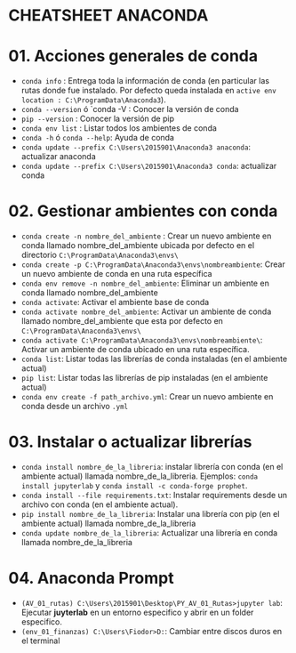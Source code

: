 # CHEATSHEET ANACONDA

# 01. Acciones generales de conda
- `conda info` : Entrega toda la información de conda (en particular las rutas donde fue instalado. Por defecto queda instalada en  `active env location : C:\ProgramData\Anaconda3`).
- `conda --version` ó `conda -V : Conocer la versión de conda
- `pip --version` : Conocer la versión de pip
- `conda env list` : Listar todos los ambientes de conda
- `conda -h` ó `conda --help`: Ayuda de conda
- `conda update --prefix C:\Users\2015901\Anaconda3 anaconda`: actualizar anaconda
- `conda update --prefix C:\Users\2015901\Anaconda3 conda`: actualizar conda

# 02. Gestionar ambientes con conda
- `conda create -n nombre_del_ambiente` : Crear un nuevo ambiente en conda llamado nombre_del_ambiente ubicada por defecto en el directorio `C:\ProgramData\Anaconda3\envs\`
- `conda create -p C:\ProgramData\Anaconda3\envs\nombreambiente`: Crear un nuevo ambiente de conda en una ruta específica
- `conda env remove -n nombre_del_ambiente`: Eliminar un ambiente en conda llamado nombre_del_ambiente
- `conda activate`: Activar el ambiente base de conda
- `conda activate nombre_del_ambiente`: Activar un ambiente de conda llamado nombre_del_ambiente que esta por defecto en  `C:\ProgramData\Anaconda3\envs\`
- `conda activate C:\ProgramData\Anaconda3\envs\nombreambiente\`: Activar un ambiente de conda ubicado en una ruta específica.
- `conda list`: Listar todas las librerías de conda instaladas (en el ambiente actual)
- `pip list`: Listar todas las librerías de pip instaladas (en el ambiente actual)
- `conda env create -f path_archivo.yml`: Crear un nuevo ambiente en conda desde un archivo `.yml`

# 03. Instalar o actualizar librerías 
- `conda install nombre_de_la_libreria`: instalar librería con conda (en el ambiente actual) llamada nombre_de_la_libreria.
Ejemplos: `conda install jupyterlab` y `conda install -c conda-forge prophet`.
- `conda install --file requirements.txt`: Instalar requirements desde un archivo con conda (en el ambiente actual).
- `pip install nombre_de_la_libreria`: Instalar una librería con pip (en el ambiente actual) llamada nombre_de_la_libreria
- `conda update nombre_de_la_libreria`: Actualizar una librería en conda llamada nombre_de_la_libreria

# 04. Anaconda Prompt
- `(AV_01_rutas) C:\Users\2015901\Desktop\PY_AV_01_Rutas>jupyter lab`: Ejecutar **juyterlab** en un entorno especifico y abrir en un folder especifico.
- `(env_01_finanzas) C:\Users\Fiodor>D:`: Cambiar entre discos duros en el terminal







